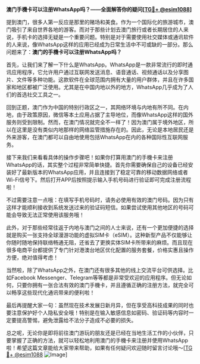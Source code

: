 **澳门手機卡可以注册WhatsApp吗？——全面解答你的疑问[[TG💪+ @esim1088](https://t.me/s/esim1088)]**

提到澳门，很多人第一反应是那里的赌场和美食。作为一个国际化的旅游城市，澳门吸引了来自世界各地的游客。而对于那些计划去澳门旅行或者长期居住的人来说，手机卡的选择无疑是一个重要问题。特别是对于需要使用社交媒体或通讯软件的人来说，像WhatsApp这样的应用已经成为日常生活中不可或缺的一部分。那么问题来了：**澳门的手機卡可以注册WhatsApp吗？**

首先，让我们来了解一下什么是WhatsApp。WhatsApp是一款非常流行的即时通讯应用程序，它允许用户通过互联网发送消息、语音通话、视频通话以及分享图片、文件等多种功能。这款软件在全球范围内拥有大量的用户群体，并且在许多国家和地区都被广泛使用。尤其是在中国内地以外的地方，WhatsApp几乎成为了人们的首选社交工具之一。

回到正题，澳门作为中国的特别行政区之一，其网络环境与内地有所不同。在内地，由于政策原因，微信等本土应用占据了主导地位，而像WhatsApp这样的国外服务则受到限制。然而，在澳门情况就完全不一样了！因为澳门属于境外地区，所以在这里是没有类似内地那样的网络监管措施存在的。因此，无论是本地居民还是外来游客，在澳门都可以自由地使用包括WhatsApp在内的各种国际性互联网服务。

接下来我们来看看具体的操作步骤吧！如果你打算用澳门的手機卡来注册WhatsApp的话，其实整个过程非常简单快捷。首先你需要确保自己的设备已经安装好了最新版本的WhatsApp应用，并且连接到了稳定可靠的移动数据网络或者Wi-Fi信号下。然后打开APP后按照提示输入手机号码进行验证即可完成注册流程啦！

不过需要注意一点哦：在填写手机号码时，请务必使用有效的澳门号码。因为只有这样才能顺利接收到系统发送过来的验证码短信。如果尝试使用其他地区的号码可能会导致无法正常使用该服务哦！

此外，对于那些经常往返于内地与澳门之间的人士来说，还有一个更加便捷的选择就是购买一张支持全球漫游功能的虚拟SIM卡（eSIM）。这种新型产品不仅能够让你随时随地保持联络畅通无阻，还省去了更换实体SIM卡所带来的麻烦。而且现在很多电商平台都提供了专门针对港澳台地区优化配置的服务套餐，价格实惠且操作方便，绝对值得考虑！

当然啦，除了WhatsApp之外，在澳门还有很多其他的线上交流平台可供选择。比如Facebook Messenger、Telegram等等都是非常受欢迎的应用程序。但无论如何，只要你拥有一张合法有效的澳门手機卡，并且遵循正确的注册方法，就完全可以畅享这些现代化通讯带来的便利啦！

最后再提醒大家一句：虽然现在技术发展日新月异，但在享受高科技成果的同时也要注意保护好个人隐私安全哦！特别是在输入敏感信息如密码、验证码等内容时一定要提高警惕，避免泄露给不法分子造成不必要的损失。

总之呢，无论你是即将前往澳门游玩的朋友还是已经在当地生活工作的小伙伴，只要掌握了正确的方法，就可以轻松地利用澳门的手機卡来注册并使用WhatsApp啦！希望这篇文章能给大家带来帮助，如果有任何疑问欢迎随时留言讨论哦～[[TG💪+ @esim1088](https://t.me/s/esim1088) ![Image](https://i.postimg.cc/4NQfJmqS/Snipaste-2025-05-13-00-14-12.png)]